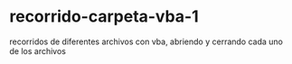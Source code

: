 # recorrido-carpeta-vba-1
recorridos de diferentes archivos con vba, abriendo y cerrando cada uno de los archivos

